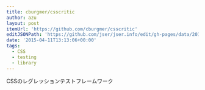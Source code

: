```yaml
---
title: cburgmer/csscritic
author: azu
layout: post
itemUrl: 'https://github.com/cburgmer/csscritic'
editJSONPath: 'https://github.com/jser/jser.info/edit/gh-pages/data/2015/04/index.json'
date: '2015-04-11T13:13:06+00:00'
tags:
  - CSS
  - testing
  - library
---
```

CSSのレグレッションテストフレームワーク
